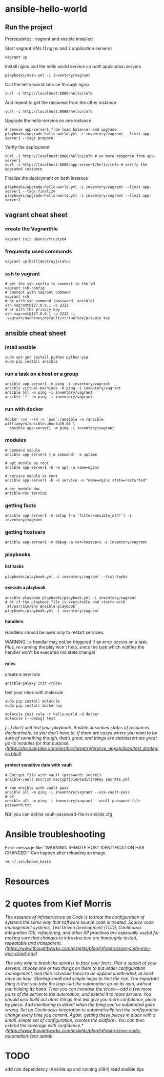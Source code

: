 # ansible-hello-world

## Run the project

Prerequisites : vagrant and ansible installed
    
Start vagrant VMs (1 nginx and 2 application servers)

    vagrant up
    
Install nginx and the hello world service on both application servers

    playbooks/main.yml -i inventory/vagrant
    
Call the hello-world service through nginx

    curl -i http://localhost:8080/hello/info
    
And repeat to get the response from the other instance

    curl -i http://localhost:8080/hello/info
    
Upgrade the hello-service on one instance

    # remove app-server1 from load balancer and upgrade
    playbooks/upgrade-hello-world.yml -i inventory/vagrant --limit app-server1 --tags prepare

Verify the deployment

    curl -i http://localhost:8080/hello/info # no more response from app-server1
    curl -i http://localhost:8080/app-server1/hello/info # verify the upgraded instance

Finalize the deployment on both instance

    playbooks/upgrade-hello-world.yml -i inventory/vagrant --limit app-server1 --tags finalize
    playbooks/upgrade-hello-world.yml -i inventory/vagrant --limit app-server2


## vagrant cheat sheet

### create the Vagrantfile
    
    vagrant init ubuntu/trusty64
    
### frequently used commands
    
    vagrant up|halt|destroy|status
    
### ssh to vagrant
    
    # get the ssh config to connect to the VM
    vagrant ssh-config
    # connect with vagrant command
    vagrant ssh
    # or with ssh command (password: ansible)
    ssh vagrant@127.0.0.1 -p 2222
    # or with the privacy key
    ssh vagrant@127.0.0.1 -p 2222 -i .vagrant/machines/default/virtualbox/private_key


## ansible cheat sheet

### intall ansible

    sudo apt-get install python python-pip
    sudo pip install ansible
    
### run a task on a host or a group

    ansible app-server1 -m ping -i inventory/vagrant
    ansible virtual-machines -m ping -i inventory/vagrant
    ansible all -m ping -i inventory/vagrant
    ansible '*' -m ping -i inventory/vagrant
    
### run with docker

    docker run --rm -v `pwd`:/ansible -w /ansible williamyeh/ansible:ubuntu16.04 \
      ansible app-server1 -m ping -i inventory/vagrant

### modules

    # command module
    ansible app-server1 [-m command] -a uptime
    
    # apt module as root
    ansible app-server1 -b -m apt -a name=nginx
    
    # service module as root
    ansible app-server1 -b -m service -a "name=nginx state=restarted"
    
    # get module doc
    ansible-doc service

### getting facts

    ansible app-server1 -m setup [-a 'filter=ansible_eth*'] -i inventory/vagrant

### getting hostvars

    ansible app-server1 -m debug -a var=hostvars -i inventory/vagrant


### playbooks

#### list tasks
    playbooks/playbook.yml -i inventory/vagrant --list-tasks

#### execute a playbook
    ansible-playbook playbooks/playbook.yml -i inventory/vagrant
    # or if the playbook file is executable and starts with `#!/usr/bin/env ansible-playbook`
    playbooks/playbook.yml -i inventory/vagrant

#### handlers
    
Handlers should be used only to restart services.

WARNING :
  a handler may not be triggered if an error occurs on a task.
  Plus, re-running the play won't help, since the task which notifies the handler won't be executed (no state change)
  

#### roles

create a new role

    ansible-galaxy init <role>
    
test your roles with molecule

    sudo pip install molecule
    sudo pip install docker-py
    
    molecule init role -r hello-world -d docker
    molecule [--debug] test
    
_[...] don’t unit test your playbook.
Ansible describes states of resources declaratively, so you don’t have to.
If there are cases where you want to be sure of something though, that’s great, and things like stat/assert are great go-to modules for that purpose.
(https://docs.ansible.com/ansible/latest/reference_appendices/test_strategies.html)_

#### protect sensitive data with vault

    # Encrypt file with vault (password: secret)
    ansible-vault encrypt|decrypt|view|edit|rekey secrets.yml
    
    # run ansible with vault pass
    ansible all -m ping -i inventory/vagrant --ask-vault-pass
    # or
    ansible all -m ping -i inventory/vagrant --vault-password-file password.txt
    
NB: you can define vault-password-file in ansible.cfg


# Ansible troubleshooting

Error message like "WARNING: REMOTE HOST IDENTIFICATION HAS CHANGED!"
Can happen after reloading an image.
    
    rm ~/.ssh/known_hosts

# Resources

[Ansible up and running]: http://shop.oreilly.com/product/0636920065500.do

[infrastructure as code]: https://www.youtube.com/watch?v=K843Ukiw3d8

[Test roles with Molecule]: https://www.jeffgeerling.com/blog/2018/testing-your-ansible-roles-molecule

[multistage environments]: https://www.digitalocean.com/community/tutorials/how-to-manage-multistage-environments-with-ansible

# 2 quotes from Kief Morris

_The essence of Infrastructure as Code is to treat the configuration of systems the same way that software source code is treated.
Source code management systems, Test Driven Development (TDD), Continuous Integration (CI), refactoring, and other XP practices are especially useful for making sure that changes to infrastructure are thoroughly tested, repeatable and transparent.
(https://www.thoughtworks.com/insights/blog/infrastructure-code-iron-age-cloud-age)_

_The only way to break the spiral is to face your fears. Pick a subset of your servers, choose one or two things on them to put under configuration management, and then schedule these to be applied unattended, at least once an hour.
Starting small and simple helps to limit the risk. The important thing is that you take the leap—let the automation go on its own, without you holding its hand. Then you can increase the scope—add a few more parts of the server to the automation, and extend it to more servers.
You should also build out other things that will give you more confidence, piece by piece. Add monitoring to detect when the thing you’ve automated goes wrong. Set up Continuous Integration to automatically test the configuration change every time you commit.
Again, getting these pieces in place with a small, simple set of configuration, creates the platform. You can then extend the coverage with confidence.*
(https://www.thoughtworks.com/insights/blog/infrastructure-code-automation-fear-spiral)_

# TODO

 add role dependency (Ansible up and running p184)
 read ansible tips
